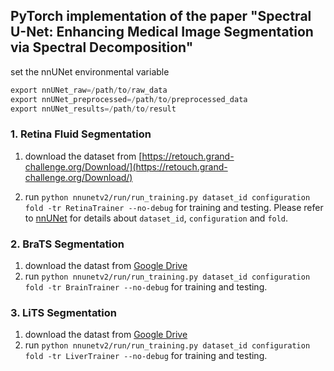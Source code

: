 ## PyTorch implementation of the paper "Spectral U-Net: Enhancing Medical Image Segmentation via Spectral Decomposition"


set the nnUNet environmental variable

```python
export nnUNet_raw=/path/to/raw_data
export nnUNet_preprocessed=/path/to/preprocessed_data
export nnUNet_results=/path/to/result
```

### 1. Retina Fluid Segmentation

1. download the dataset from [https://retouch.grand-challenge.org/Download/](https://retouch.grand-challenge.org/Download/)

2. run `python nnunetv2/run/run_training.py dataset_id configuration fold -tr RetinaTrainer --no-debug` for training and testing. Please refer to [nnUNet](https://github.com/MIC-DKFZ/nnUNet) for details about `dataset_id`, `configuration` and `fold`.

### 2. BraTS Segmentation

1. download the datast from [Google Drive](https://drive.google.com/drive/folders/1HqEgzS8BV2c7xYNrZdEAnrHk7osJJ--2)
2. run `python nnunetv2/run/run_training.py dataset_id configuration fold -tr BrainTrainer --no-debug` for training and testing.

### 3. LiTS Segmentation

1. download the datast from [Google Drive](https://drive.google.com/drive/folders/1HqEgzS8BV2c7xYNrZdEAnrHk7osJJ--2)
2. run `python nnunetv2/run/run_training.py dataset_id configuration fold -tr LiverTrainer --no-debug` for training and testing.

